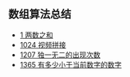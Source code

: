 ## 数组算法总结
- [1 两数之和](https://github.com/HuYu211/Algorithm/tree/master/数组/两数之和)
- [1024 视频拼接](https://github.com/HuYu211/Algorithm/tree/master/数组/视频拼接)
- [1207 独一无二的出现次数](https://github.com/HuYu211/Algorithm/tree/master/数组/独一无二的出现次数)
- [1365 有多少小于当前数字的数字](https://github.com/HuYu211/Algorithm/tree/master/数组/有多少小于当前数字的数字)